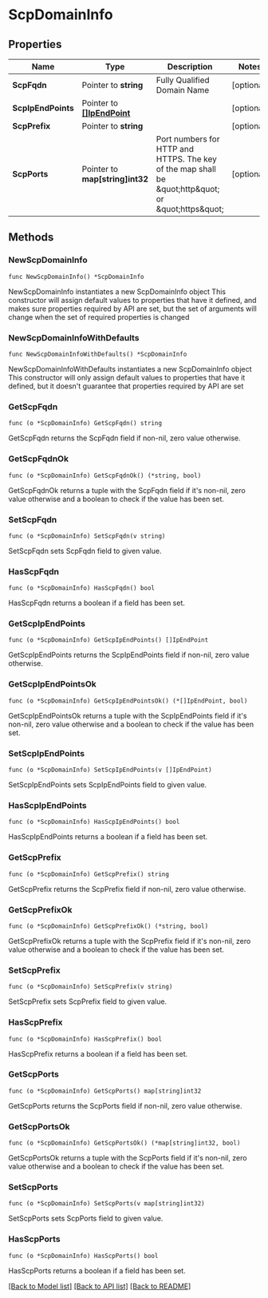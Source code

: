 # ScpDomainInfo

## Properties

Name | Type | Description | Notes
------------ | ------------- | ------------- | -------------
**ScpFqdn** | Pointer to **string** | Fully Qualified Domain Name | [optional] 
**ScpIpEndPoints** | Pointer to [**[]IpEndPoint**](IpEndPoint.md) |  | [optional] 
**ScpPrefix** | Pointer to **string** |  | [optional] 
**ScpPorts** | Pointer to **map[string]int32** | Port numbers for HTTP and HTTPS. The key of the map shall be \&quot;http\&quot; or \&quot;https\&quot; | [optional] 

## Methods

### NewScpDomainInfo

`func NewScpDomainInfo() *ScpDomainInfo`

NewScpDomainInfo instantiates a new ScpDomainInfo object
This constructor will assign default values to properties that have it defined,
and makes sure properties required by API are set, but the set of arguments
will change when the set of required properties is changed

### NewScpDomainInfoWithDefaults

`func NewScpDomainInfoWithDefaults() *ScpDomainInfo`

NewScpDomainInfoWithDefaults instantiates a new ScpDomainInfo object
This constructor will only assign default values to properties that have it defined,
but it doesn't guarantee that properties required by API are set

### GetScpFqdn

`func (o *ScpDomainInfo) GetScpFqdn() string`

GetScpFqdn returns the ScpFqdn field if non-nil, zero value otherwise.

### GetScpFqdnOk

`func (o *ScpDomainInfo) GetScpFqdnOk() (*string, bool)`

GetScpFqdnOk returns a tuple with the ScpFqdn field if it's non-nil, zero value otherwise
and a boolean to check if the value has been set.

### SetScpFqdn

`func (o *ScpDomainInfo) SetScpFqdn(v string)`

SetScpFqdn sets ScpFqdn field to given value.

### HasScpFqdn

`func (o *ScpDomainInfo) HasScpFqdn() bool`

HasScpFqdn returns a boolean if a field has been set.

### GetScpIpEndPoints

`func (o *ScpDomainInfo) GetScpIpEndPoints() []IpEndPoint`

GetScpIpEndPoints returns the ScpIpEndPoints field if non-nil, zero value otherwise.

### GetScpIpEndPointsOk

`func (o *ScpDomainInfo) GetScpIpEndPointsOk() (*[]IpEndPoint, bool)`

GetScpIpEndPointsOk returns a tuple with the ScpIpEndPoints field if it's non-nil, zero value otherwise
and a boolean to check if the value has been set.

### SetScpIpEndPoints

`func (o *ScpDomainInfo) SetScpIpEndPoints(v []IpEndPoint)`

SetScpIpEndPoints sets ScpIpEndPoints field to given value.

### HasScpIpEndPoints

`func (o *ScpDomainInfo) HasScpIpEndPoints() bool`

HasScpIpEndPoints returns a boolean if a field has been set.

### GetScpPrefix

`func (o *ScpDomainInfo) GetScpPrefix() string`

GetScpPrefix returns the ScpPrefix field if non-nil, zero value otherwise.

### GetScpPrefixOk

`func (o *ScpDomainInfo) GetScpPrefixOk() (*string, bool)`

GetScpPrefixOk returns a tuple with the ScpPrefix field if it's non-nil, zero value otherwise
and a boolean to check if the value has been set.

### SetScpPrefix

`func (o *ScpDomainInfo) SetScpPrefix(v string)`

SetScpPrefix sets ScpPrefix field to given value.

### HasScpPrefix

`func (o *ScpDomainInfo) HasScpPrefix() bool`

HasScpPrefix returns a boolean if a field has been set.

### GetScpPorts

`func (o *ScpDomainInfo) GetScpPorts() map[string]int32`

GetScpPorts returns the ScpPorts field if non-nil, zero value otherwise.

### GetScpPortsOk

`func (o *ScpDomainInfo) GetScpPortsOk() (*map[string]int32, bool)`

GetScpPortsOk returns a tuple with the ScpPorts field if it's non-nil, zero value otherwise
and a boolean to check if the value has been set.

### SetScpPorts

`func (o *ScpDomainInfo) SetScpPorts(v map[string]int32)`

SetScpPorts sets ScpPorts field to given value.

### HasScpPorts

`func (o *ScpDomainInfo) HasScpPorts() bool`

HasScpPorts returns a boolean if a field has been set.


[[Back to Model list]](../README.md#documentation-for-models) [[Back to API list]](../README.md#documentation-for-api-endpoints) [[Back to README]](../README.md)


